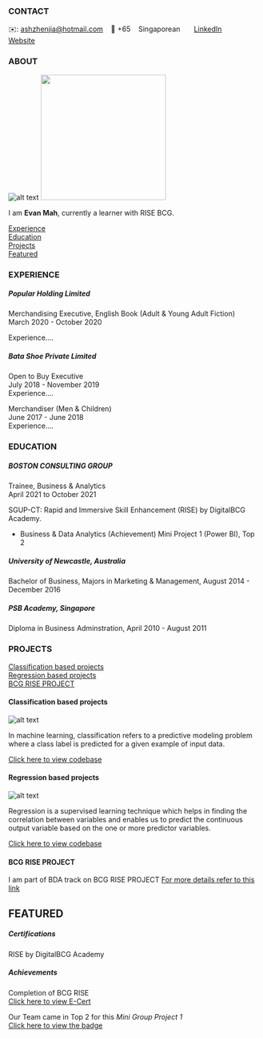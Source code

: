 <!-- CONTACT Section Starts -->
### CONTACT

<!-- Add your details -->
✉️: ashzhenjia@hotmail.com 
&nbsp;&nbsp; 📲 +65 
&nbsp;&nbsp; Singaporean
&nbsp;&nbsp;&nbsp;&nbsp;&nbsp; [LinkedIn](https://www.linkedin.com/in/evan-mah-264b9b127/) 
&nbsp;&nbsp;&nbsp;&nbsp;&nbsp; [Website](NONE)
<!-- CONTACT Section Ends -->

<!-- ABOUT Section Starts -->
### ABOUT
<!-- Add link to your picture -->

![alt text](https://github.com/YuriEvan/Photo/blob/496ed66d5e09143d808881cbe684f418f50bedfb/Selfie/Selfie-1.%20JPG)
<img src="Selfie/Selfie-1.JPG" width="250" >

<!-- Add your details -->

I am __Evan Mah__, currently a learner with RISE BCG.


<!-- Add link to the sections -->
[Experience](#experience) <br>
[Education](#education) <br>
[Projects](#projects) <br>
[Featured](#featured) <br> 

<!-- ABOUT Section Ends -->

<!-- EXPERIENCE Section Starts -->
### EXPERIENCE
<!-- Add your details -->
##### Popular Holding Limited
Merchandising Executive, English Book (Adult & Young Adult Fiction) <br>
March 2020 - October 2020 <br>


Experience....


##### Bata Shoe Private Limited
Open to Buy Executive <br>
July 2018 - November 2019 <br>
Experience....

Merchandiser (Men & Children) <br>
June 2017 - June 2018 <br>
Experience....


<!-- EXPERIENCE Section Ends -->



<!-- EDUCATION Section Starts -->
### EDUCATION
<!-- Add your details -->
##### BOSTON CONSULTING GROUP
Trainee, Business & Analytics <br>
April 2021 to October 2021

SGUP-CT: Rapid and Immersive Skill Enhancement (RISE) by DigitalBCG Academy.
- Business & Data Analytics
(Achievement)
Mini Project 1 (Power BI), Top 2

##### University of Newcastle, Australia
Bachelor of Business, Majors in Marketing & Management, August 2014 - December 2016

##### PSB Academy, Singapore
Diploma in Business Adminstration, April 2010 - August 2011

<!-- EDUCATION Section Ends -->




<!-- PROJECTS Section Starts -->
### PROJECTS
<!-- Add your details -->

[Classification based projects](#classification-based-projects) <br>
[Regression based projects](#regression-based-projects) <br>
[BCG RISE PROJECT](#BCG-RISE-PROJECT) <br>

<!-- Add your details -->

#### Classification based projects
![alt text](https://raw.githubusercontent.com/krvishwesh54/Kumar-Vishwesh/main/images/Classification.png)

In machine learning, classification refers to a predictive modeling problem where a class label is predicted for a given example of input data.

[Click here to view codebase](https://github.com/krvishwesh54/DataScience_DeepLearning_MachineLearning/tree/master/Classification)

#### Regression based projects
![alt text](https://raw.githubusercontent.com/krvishwesh54/Kumar-Vishwesh/main/images/Regression.jpg)

Regression is a supervised learning technique which helps in finding the correlation between variables and enables us to predict the continuous output variable based on the one or more predictor variables.

[Click here to view codebase](https://github.com/krvishwesh54/DataScience_DeepLearning_MachineLearning/tree/master/Regression)


#### BCG RISE PROJECT

I am part of BDA track on BCG RISE PROJECT
[For more details refer to this link](https://bcg.com)

<!-- PROJECTS Section Ends -->

<!-- FEATURED Section Starts -->
## FEATURED
<!-- Add your details -->
##### Certifications
RISE by DigitalBCG Academy

##### Achievements

Completion of BCG RISE <br>
[Click here to view E-Cert](https://www.credly.com/badges/106c11b3-d7ee-4208-985b-79bc29abe892/public_url)

Our Team came in Top 2 for this _Mini Group Project 1_ <br>
[Click here to view the badge](https://www.credly.com/badges/6785ca33-25fe-4782-ba36-1c4ee530864d/public_url)


<!-- FEATURED Section Ends -->
